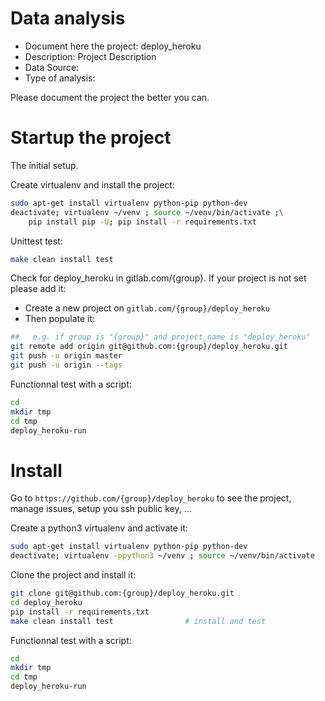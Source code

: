 # Data analysis
- Document here the project: deploy_heroku
- Description: Project Description
- Data Source:
- Type of analysis:

Please document the project the better you can.

# Startup the project

The initial setup.

Create virtualenv and install the project:
```bash
sudo apt-get install virtualenv python-pip python-dev
deactivate; virtualenv ~/venv ; source ~/venv/bin/activate ;\
    pip install pip -U; pip install -r requirements.txt
```

Unittest test:
```bash
make clean install test
```

Check for deploy_heroku in gitlab.com/{group}.
If your project is not set please add it:

- Create a new project on `gitlab.com/{group}/deploy_heroku`
- Then populate it:

```bash
##   e.g. if group is "{group}" and project_name is "deploy_heroku"
git remote add origin git@github.com:{group}/deploy_heroku.git
git push -u origin master
git push -u origin --tags
```

Functionnal test with a script:

```bash
cd
mkdir tmp
cd tmp
deploy_heroku-run
```

# Install

Go to `https://github.com/{group}/deploy_heroku` to see the project, manage issues,
setup you ssh public key, ...

Create a python3 virtualenv and activate it:

```bash
sudo apt-get install virtualenv python-pip python-dev
deactivate; virtualenv -ppython3 ~/venv ; source ~/venv/bin/activate
```

Clone the project and install it:

```bash
git clone git@github.com:{group}/deploy_heroku.git
cd deploy_heroku
pip install -r requirements.txt
make clean install test                # install and test
```
Functionnal test with a script:

```bash
cd
mkdir tmp
cd tmp
deploy_heroku-run
```
